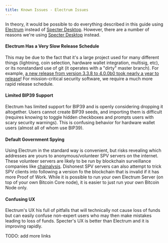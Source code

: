 ```yaml
---
title: Known Issues - Electrum Issues
---
```


In theory, it would be possible to do everything described in this guide using [Electrum](https://electrum.org/) instead of [Specter Desktop](https://github.com/cryptoadvance/specter-desktop).
However, there are a number of reasons we're using [Specter Desktop](https://github.com/cryptoadvance/specter-desktop) instead.

#### Electrum Has a Very Slow Release Schedule
This may be due to the fact that it's a large project used for many different things (lightning, coin selection, hardware wallet integration, multisig, etc), or its nonstandard use of git (it operates with a "dirty" master branch).
For example, [a new release from version 3.3.8 to 4.0.0b0 took nearly a year to release](https://download.electrum.org/)!
For mission-critical security software, we require a much more rapid release schedule.

#### Limited BIP39 Support
Electrum has limited support for BIP39 and is openly considering dropping it altogether.
Users cannot create BIP39 seeds, and importing them is difficult (requires knowing to toggle hidden checkboxes and prompts users with scary security warnings).
This is confusing behavior for hardware wallet users (almost all of whom use BIP39).

#### Default Government Spying
Using Electrum in the standard way is convenient, but risks revealing which addresses are yours to anonymous/volunteer SPV servers on the internet.
These volunteer servers are likely to be run by blockchain surveillance companies like [chainalysis](https://www.chainalysis.com/).
Dishonest SPV servers can also attempt to trick SPV clients into following a version fo the blockchain that is invalid if it has more Proof of Work.
While it is possible to run your own Electrum Server (on top of your own Bitcoin Core node), it is easier to just run your own Bitcoin Node only.

#### Confusing UX
Electrum's UX his full of pitfalls that will technically not cause loss of funds but can easily confuse non-expert users who may then make mistakes leading to loss of funds.
Specter's UX is better than Electrum and it is improving rapidly.


TODO: add more links


